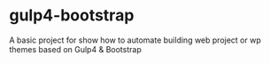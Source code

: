 # gulp4-bootstrap
A basic project for show how to automate building web project or wp themes based on Gulp4 &amp; Bootstrap
